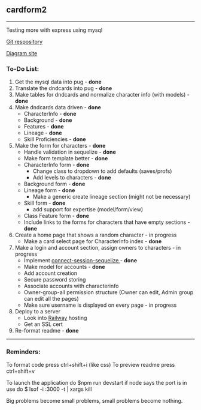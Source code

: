 ## cardform2
***

Testing more with express using mysql

[Git respository](https://github.com/ronyn0/cardform2/)

[Diagram site](https://app.diagrams.net/)

### To-Do List:
1. Get the mysql data into pug - **done**
2. Translate the dndcards into pug - **done**
3. Make tables for dndcards and normalize character info (with models) - **done**
4. Make dndcards data driven - **done**
    - CharacterInfo - **done**
    - Background - **done**
    - Features - **done**
    - Lineage - **done**
    - Skill Proficiencies - **done**
5. Make the form for characters - **done**
    - Handle validation in sequelize - **done**
    - Make form template better - **done**
    - CharacterInfo form - **done**
        - Change class to dropdown to add defaults (saves/profs)
        - Add levels to characters - **done**
    - Background form - **done**
    - Lineage form - **done**
        - Make a generic create lineage section (might not be necessary)
    - Skill form - **done**
        - add support for expertise (model/form/view)
    - Class Feature form - **done**
    - Include links to the forms for characters that have empty sections - **done**
6. Create a home page that shows a random character - in progress
    - Make a card select page for CharacterInfo index - **done**
7. Make a login and account section, assign owners to characters - in progress
    - Implement [connect-session-sequelize
](https://www.npmjs.com/package/express-mysql-session) - **done**
    - Make model for accounts - **done**
    - Add account creation
    - Secure password storing
    - Associate accounts with characterinfo
    - Owner-group-all permission structure (Owner can edit, Admin group can edit all the pages)
    - Make sure username is displayed on every page - in progress
8. Deploy to a server
    - Look into [Railway](https://railway.app/) hosting
    - Get an SSL cert
9. Re-format readme - **done**

***
### Reminders: 
To format code press ctrl+shift+i (like css)
To preview readme press ctrl+shift+v

To launch the application do $npm run devstart
if node says the port is in use do $ lsof -i :3000 -t | xargs kill

Big problems become small problems, small problems become nothing.